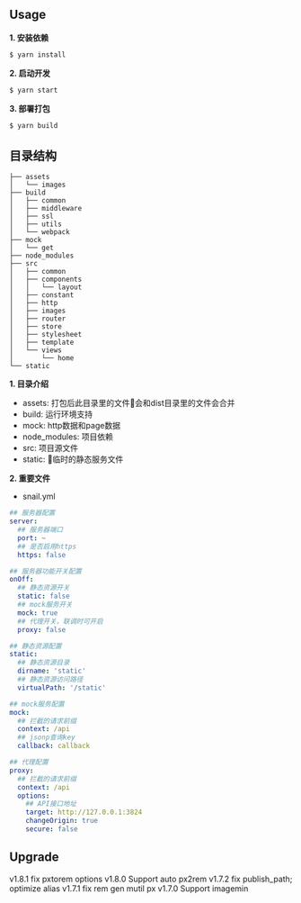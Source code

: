 ## Usage
**1. 安装依赖**
```sh
$ yarn install
```

**2. 启动开发**
```sh
$ yarn start
```

**3. 部署打包**
```sh
$ yarn build
```

## 目录结构
```
├── assets
│   └── images
├── build
│   ├── common
│   ├── middleware
│   ├── ssl
│   ├── utils
│   └── webpack
├── mock
│   └── get
├── node_modules
├── src
│   ├── common
│   ├── components
│   │   └── layout
│   ├── constant
│   ├── http
│   ├── images
│   ├── router
│   ├── store
│   ├── stylesheet
│   ├── template
│   └── views
│       └── home
└── static
```
**1. 目录介绍**
- assets: 打包后此目录里的文件会和dist目录里的文件会合并
- build: 运行环境支持
- mock: http数据和page数据
- node_modules: 项目依赖
- src: 项目源文件
- static: 临时的静态服务文件

**2. 重要文件**
- snail.yml
```yml
## 服务器配置
server:
  ## 服务器端口 
  port: ~
  ## 是否启用https
  https: false

## 服务器功能开关配置
onOff:
  ## 静态资源开关
  static: false
  ## mock服务开关
  mock: true
  ## 代理开关，联调时可开启
  proxy: false

## 静态资源配置
static:
  ## 静态资源目录
  dirname: 'static'
  ## 静态资源访问路径
  virtualPath: '/static'

## mock服务配置
mock:
  ## 拦截的请求前缀
  context: /api
  ## jsonp查询key
  callback: callback

## 代理配置
proxy:
  ## 拦截的请求前缀
  context: /api
  options:
    ## API接口地址
    target: http://127.0.0.1:3824
    changeOrigin: true
    secure: false
```


## Upgrade
v1.8.1 fix pxtorem options
v1.8.0 Support auto px2rem
v1.7.2 fix publish_path; optimize alias
v1.7.1 fix rem gen mutil px
v1.7.0 Support imagemin
